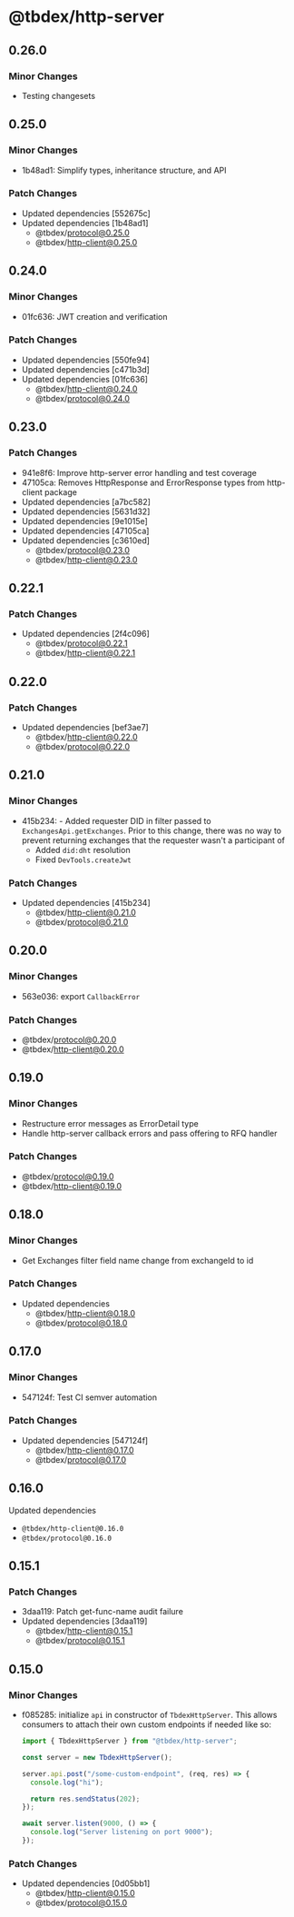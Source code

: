 # @tbdex/http-server

## 0.26.0

### Minor Changes

- Testing changesets

## 0.25.0

### Minor Changes

- 1b48ad1: Simplify types, inheritance structure, and API

### Patch Changes

- Updated dependencies [552675c]
- Updated dependencies [1b48ad1]
  - @tbdex/protocol@0.25.0
  - @tbdex/http-client@0.25.0

## 0.24.0

### Minor Changes

- 01fc636: JWT creation and verification

### Patch Changes

- Updated dependencies [550fe94]
- Updated dependencies [c471b3d]
- Updated dependencies [01fc636]
  - @tbdex/http-client@0.24.0
  - @tbdex/protocol@0.24.0

## 0.23.0

### Patch Changes

- 941e8f6: Improve http-server error handling and test coverage
- 47105ca: Removes HttpResponse and ErrorResponse types from http-client package
- Updated dependencies [a7bc582]
- Updated dependencies [5631d32]
- Updated dependencies [9e1015e]
- Updated dependencies [47105ca]
- Updated dependencies [c3610ed]
  - @tbdex/protocol@0.23.0
  - @tbdex/http-client@0.23.0

## 0.22.1

### Patch Changes

- Updated dependencies [2f4c096]
  - @tbdex/protocol@0.22.1
  - @tbdex/http-client@0.22.1

## 0.22.0

### Patch Changes

- Updated dependencies [bef3ae7]
  - @tbdex/http-client@0.22.0
  - @tbdex/protocol@0.22.0

## 0.21.0

### Minor Changes

- 415b234: - Added requester DID in filter passed to `ExchangesApi.getExchanges`. Prior to this change, there was no way to prevent returning exchanges that the requester wasn't a participant of
  - Added `did:dht` resolution
  - Fixed `DevTools.createJwt`

### Patch Changes

- Updated dependencies [415b234]
  - @tbdex/http-client@0.21.0
  - @tbdex/protocol@0.21.0

## 0.20.0

### Minor Changes

- 563e036: export `CallbackError`

### Patch Changes

- @tbdex/protocol@0.20.0
- @tbdex/http-client@0.20.0

## 0.19.0

### Minor Changes

- Restructure error messages as ErrorDetail type
- Handle http-server callback errors and pass offering to RFQ handler

### Patch Changes

- @tbdex/protocol@0.19.0
- @tbdex/http-client@0.19.0

## 0.18.0

### Minor Changes

- Get Exchanges filter field name change from exchangeId to id

### Patch Changes

- Updated dependencies
  - @tbdex/http-client@0.18.0
  - @tbdex/protocol@0.18.0

## 0.17.0

### Minor Changes

- 547124f: Test CI semver automation

### Patch Changes

- Updated dependencies [547124f]
  - @tbdex/http-client@0.17.0
  - @tbdex/protocol@0.17.0

## 0.16.0

Updated dependencies

- `@tbdex/http-client@0.16.0`
- `@tbdex/protocol@0.16.0`

## 0.15.1

### Patch Changes

- 3daa119: Patch get-func-name audit failure
- Updated dependencies [3daa119]
  - @tbdex/http-client@0.15.1
  - @tbdex/protocol@0.15.1

## 0.15.0

### Minor Changes

- f085285: initialize `api` in constructor of `TbdexHttpServer`. This allows consumers to attach their own custom endpoints if needed like so:

  ```typescript
  import { TbdexHttpServer } from "@tbdex/http-server";

  const server = new TbdexHttpServer();

  server.api.post("/some-custom-endpoint", (req, res) => {
    console.log("hi");

    return res.sendStatus(202);
  });

  await server.listen(9000, () => {
    console.log("Server listening on port 9000");
  });
  ```

### Patch Changes

- Updated dependencies [0d05bb1]
  - @tbdex/http-client@0.15.0
  - @tbdex/protocol@0.15.0

